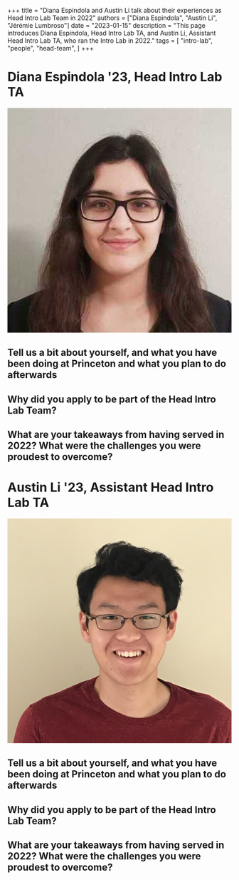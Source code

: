 +++
title = "Diana Espindola and Austin Li talk about their experiences as Head Intro Lab Team in 2022"
authors = ["Diana Espindola", "Austin Li", "Jérémie Lumbroso"]
date = "2023-01-15"
description = "This page introduces Diana Espindola, Head Intro Lab TA, and Austin Li, Assistant Head Intro Lab TA, who ran the Intro Lab in 2022."
tags = [
    "intro-lab",
    "people",
    "head-team",
]
+++

# Diana Espindola '23, Head Intro Lab TA

![Diana Espindola](/images/people/de12.png)

## Tell us a bit about yourself, and what you have been doing at Princeton and what you plan to do afterwards

## Why did you apply to be part of the Head Intro Lab Team?

## What are your takeaways from having served in 2022? What were the challenges you were proudest to overcome?

# Austin Li '23, Assistant Head Intro Lab TA

![Austin Li](/images/people/atli.png)

## Tell us a bit about yourself, and what you have been doing at Princeton and what you plan to do afterwards

## Why did you apply to be part of the Head Intro Lab Team?

## What are your takeaways from having served in 2022? What were the challenges you were proudest to overcome?
